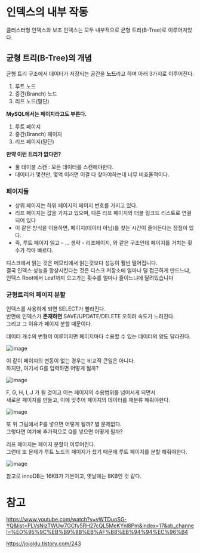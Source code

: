 # 인덱스의 내부 작동 

클러스터형 인덱스와 보조 인덱스는 모두 내부적으로 균형 트리(B-Tree)로 이루어져있다.      

## 균형 트리(B-Tree)의 개념    

균형 트리 구조에서 데이터가 저장되는 공간을 **노드**라고 하며 아래 3가지로 이루어진다.  

1. 루트 노드   
2. 중간(Branch) 노드    
3. 리프 노드(말단)    
       
**MySQL에서는 페이지라고도 부른다.**       
  
1. 루트 페이지     
2. 중간(Branch) 페이지      
3. 리프 페이지(말단)     
    
**만약 이런 트리가 없다면?**         
* 풀 테이블 스캔 : 모든 데이터를 스캔해야한다.            
* 데이터가 몇천만, 몇억 이러면 이걸 다 찾아야하는데 너무 비효율적이다.    
  
### 페이지들   
        
* 상위 페이지는 하위 페이지의 페이지 번호를 가지고 있다.                  
* 리프 페이지는 값을 가지고 있으며, 다른 리프 페이지와 더블 링크드 리스트로 연결되어 있다   
* 이 같은 방식을 이용하면, 페이지(데이터 아님)를 찾는 시간이 줄어든다는 장점이 있다.          
* 즉, 루트 페이지 읽고 - ... 생략 - 리프페이지, 와 같은 구조인데 페이지를 거치는 횟수가 작아 빠르다.   
  
디스크에서 읽는 것은 메모리에서 읽는것보다 성능이 훨씬 떨어집니다.  
결국 인덱스 성능을 향상시킨다는 것은 디스크 저장소에 얼마나 덜 접근하게 만드느냐,   
인덱스 Root에서 Leaf까지 오고가는 횟수를 얼마나 줄이느냐에 달려있습니다    
    
### 균형트리의 페이지 분할  
    
인덱스를 사용하게 되면 SELECT가 빨라진다.            
반면에 인덱스가 **존재하면** SAVE/UPDATE/DELETE 오히려 속도가 느려진다.       
그리고 그 이유가 페이지 분할 때문이다.     
    
데이터 개수의 변형이 이루어지면 페이지마다 수용할 수 있는 데이터의 양도 달라진다.    

![image](https://user-images.githubusercontent.com/50267433/146729060-5e3f8c04-b34b-4fd1-8a38-0b62b30af328.png)

이 같이 페이지의 변동이 없는 경우는 비교적 큰일은 아니다.     
하지만, 여기서 G를 입력하면 어떻게 될까?    
  
![image](https://user-images.githubusercontent.com/50267433/146729229-8da1c9de-7a02-4f4a-b76b-1eb74eec547b.png)
 
F, G, H, I, J 가 될 것이고 이는 페이지의 수용범위를 넘어서게 되면서        
새로운 페이지를 만들고, 이에 맞추어 페이지의 데이터를 재분류 해줘야한다.       

![image](https://user-images.githubusercontent.com/50267433/146729543-ddd972d2-ceac-4f01-98d2-ca9f19dd2400.png)

또 위 그림에서 P를 넣으면 어떻게 될까? 별 문제없다.       
그렇다면 여기에 추가적으로 Q를 넣으면 어떻게 될까?        
     
리프 페이지는 페이지 분할이 이루어진다.        
그런데 또 문제가 루트 노드의 페이지가 찼기 때문에 루트 페이지를 분할 해줘야한다.      

![image](https://user-images.githubusercontent.com/50267433/146731489-8078aae3-7c70-4e9d-9808-218743b5438a.png)

참고로 innoDB는 16KB가 기본이고, 옛날에는 8KB인 것 같다.    







# 참고 

https://www.youtube.com/watch?v=vWTDuoSG-YQ&list=PLVsNizTWUw7GCfy5RH27cQL5MeKYnl8Pm&index=17&ab_channel=%ED%95%9C%EB%B9%9B%EB%AF%B8%EB%94%94%EC%96%B4

https://jojoldu.tistory.com/243
